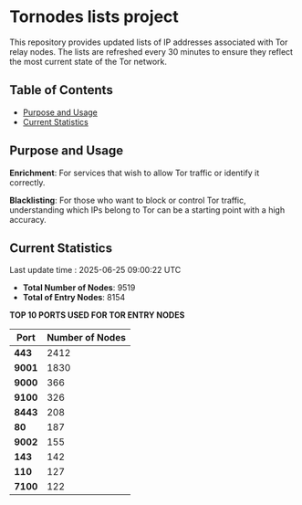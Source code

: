 # Tornodes lists project

This repository provides updated lists of IP addresses associated with Tor relay nodes. The lists are refreshed every 30 minutes to ensure they reflect the most current state of the Tor network.

## Table of Contents

- [Purpose and Usage](#purpose-and-usage)
- [Current Statistics](#current-statistics)


## Purpose and Usage

**Enrichment**: For services that wish to allow Tor traffic or identify it correctly.

**Blacklisting**: For those who want to block or control Tor traffic, understanding which IPs belong to Tor can be a starting point with a high accuracy.

## Current Statistics

Last update time : 2025-06-25 09:00:22 UTC

- **Total Number of Nodes**: 9519
- **Total of Entry Nodes**: 8154

**TOP 10 PORTS USED FOR TOR ENTRY NODES**

| **Port** | **Number of Nodes** |
|------|-----------------|
| **443**   | 2412  |
| **9001**   | 1830  |
| **9000**   | 366  |
| **9100**   | 326  |
| **8443**   | 208  |
| **80**   | 187  |
| **9002**   | 155  |
| **143**   | 142  |
| **110**   | 127  |
| **7100**   | 122  |


